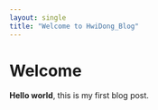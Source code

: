 ```yaml
---
layout: single
title: "Welcome to HwiDong_Blog"
---
```


# Welcome

**Hello world**, this is my first blog post.
